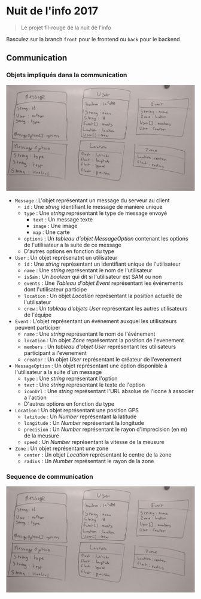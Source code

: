 # Nuit de l'info 2017

> Le projet fil-rouge de la nuit de l'info

Basculez sur la branch `front` pour le frontend ou `back` pour le backend

## Communication

### Objets impliqués dans la communication

![Objets](img/objects.jpg)

* `Message` : L'objet représentant un message du serveur au client
  * `id` : Une *string* identifiant le message de maniere unique
  * `type` : Une *string* représentant le type de message envoyé
    * `text` : Un message texte
    * `image` : Une image
    * `map` : Une carte
  * `options` : Un *tableau d'objet MessageOption* contenant les options de l'utilisateur a la suite de ce message
  * D'autres options en fonction du type
* `User` : Un objet représenatnt un utilisateur
  * `id` : Une *string* représentant un identifiant unique de l'utilisateur
  * `name` : Une *string* représentant le nom de l'utilisateur
  * `isSam` : Un *boolean* qui dit si l'utilisateur est SAM ou non
  * `events` : Une *Tableau d'objet Event* représentant les événements dont l'utilisateur participe
  * `location` : Un objet *Location* représentant la position actuelle de l'utilisateur
  * `crew` : Un *tableau d'objets User* représentant les autres utilisateurs de l'équipe
* `Event` : L'objet représentant un événement auxquel les utilisateurs peuvent participer
  * `name` : Une *string* représentant le nom de l'événement
  * `location` : Un objet *Zone* représentant la position de l'evenement
  * `members` : Un *tableau d'objet User* représentant les utilisateurs participant a l'evenement
  * `creator` : Un objet *User* représentant le créateur de l'evenement
* `MessageOption` : Un objet représentant une option disponible à l'utilisateur a la suite d'un message
  * `type` : Une *string* représentant l'option
  * `text` : Une *string* représentant le texte de l'option
  * `iconUrl` : Une *string* représentant l'URL absolue de l'icone à associer a l'action
  * D'autres options en fonction du type
* `Location` : Un objet représentant une position GPS
  * `latitude` : Un *Number* représentant la latitude
  * `longitude` : Un *Number* représentant la longitude
  * `precision` : Un *Number* représentant le rayon d'imprecision (en m) de la meusure
  * `speed` : Un *Number* représentant la vitesse de la meusure
* `Zone` : Un objet représentant une zone
  * `center` : Un objet *Location* représentant le centre de la zone
  * `radius` : Un *Number* représentant le rayon de la zone

### Sequence de communication

![Objets](img/objects.jpg)
